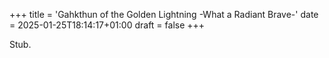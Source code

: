 +++
title = 'Gahkthun of the Golden Lightning -What a Radiant Brave-'
date = 2025-01-25T18:14:17+01:00
draft = false
+++

Stub.
